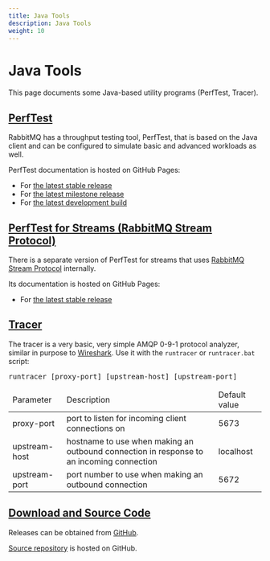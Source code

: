```yaml
---
title: Java Tools
description: Java Tools
weight: 10
---
```


<!--
Copyright (c) 2007-2023 VMware, Inc. or its affiliates.

All rights reserved. This program and the accompanying materials
are made available under the terms of the under the Apache License,
Version 2.0 (the "License”); you may not use this file except in compliance
with the License. You may obtain a copy of the License at

https://www.apache.org/licenses/LICENSE-2.0

Unless required by applicable law or agreed to in writing, software
distributed under the License is distributed on an "AS IS" BASIS,
WITHOUT WARRANTIES OR CONDITIONS OF ANY KIND, either express or implied.
See the License for the specific language governing permissions and
limitations under the License.
-->

# Java Tools

This page documents some Java-based utility programs (PerfTest, Tracer).

## <a id="load-testing" class="anchor" href="#load-testing">PerfTest</a>

RabbitMQ has a throughput testing tool, PerfTest, that is based on the Java client and can be
configured to simulate basic and advanced workloads as well.

PerfTest documentation is hosted on GitHub Pages:

 * For [the latest stable release](https://perftest.rabbitmq.com/)
 * For [the latest milestone release](https://rabbitmq.github.io/rabbitmq-perf-test/milestone/htmlsingle/)
 * For [the latest development build](https://perftest-dev.rabbitmq.com/)

## <a id="stream-load-testing" class="anchor" href="#stream-load-testing">PerfTest for Streams (RabbitMQ Stream Protocol)</a>

There is a separate version of PerfTest for streams that uses [RabbitMQ Stream Protocol](./stream.html) internally.

Its documentation is hosted on GitHub Pages:

 * For [the latest stable release](https://rabbitmq.github.io/rabbitmq-stream-java-client/stable/htmlsingle/#the-performance-tool)


## <a id="tracer" class="anchor" href="#tracer">Tracer</a>

The tracer is a very basic, very simple AMQP 0-9-1 protocol analyzer, similar in
purpose to [Wireshark](./amqp-wireshark.html).
Use it with the `runtracer` or `runtracer.bat` script:

<pre class="lang-bash">
runtracer [proxy-port] [upstream-host] [upstream-port]
</pre>

<table>
  <thead>
    <td>Parameter</td>
    <td>Description</td>
    <td>Default value</td>
  </thead>
  <tr>
    <td>proxy-port</td>
    <td>port to listen for incoming client connections on</td>
    <td>5673</td>
  </tr>
  <tr>
    <td>upstream-host</td>
    <td>hostname to use when making an outbound connection in response to an incoming connection</td>
    <td>localhost</td>
  </tr>
  <tr>
    <td>upstream-port</td>
    <td>port number to use when making an outbound connection</td>
    <td>5672</td>
  </tr>
</table>

## <a id="tracer-download" class="anchor" href="#tracer-download">Download and Source Code</a>

Releases can be obtained from [GitHub](https://github.com/rabbitmq/rabbitmq-tracer/releases).

[Source repository](https://github.com/rabbitmq/rabbitmq-tracer) is hosted on GitHub.
